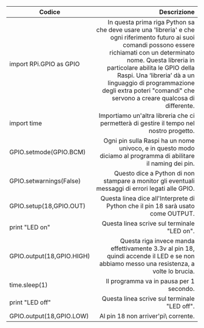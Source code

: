 | Codice   |      Descrizione      |
|-----------------|---------------------------:|
| import RPi.GPIO as GPIO |  In questa prima riga Python sa che deve usare una 'libreria' e che ogni riferimento futuro ai suoi comandi possono essere richiamati con un determinato nome. Questa libreria in particolare abilita le GPIO della Raspi. Una ‘libreria’ dà a un linguaggio di programmazione degli extra poteri "comandi" che servono a creare qualcosa di differente. |
| import time	| Importiamo un'altra libreria che ci permetterà di gestire il tempo nel nostro progetto.|
|GPIO.setmode(GPIO.BCM)|	Ogni pin sulla Raspi ha un nome univoco, e in questo modo diciamo al programma di abilitare il naming dei pin.|
|GPIO.setwarnings(False)|	Questo dice a Python di non stampare a monitor gli eventuali messaggi di errori legati alle GPIO.|
|GPIO.setup(18,GPIO.OUT)|	Questa linea dice all'Interprete di Python che il pin 18 sarà usato come OUTPUT.|
|print "LED on"|	Questa linea scrive sul terminale "LED on".|
|GPIO.output(18,GPIO.HIGH)|	Questa riga invece manda effettivamente 3.3v al pin 18, quindi accende il LED e se non abbiamo messo una resistenza, a volte lo brucia.|
|time.sleep(1)|	Il programma va in pausa per 1 secondo.|
|print "LED off"|	Questa linea scrive sul terminale "LED off".|
|GPIO.output(18,GPIO.LOW)|	Al pin 18 non arriver'pi\ corrente.|
